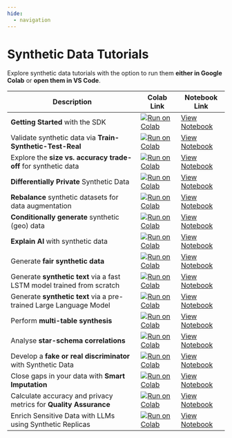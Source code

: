 ```yaml
---
hide:
  - navigation
---
```


# Synthetic Data Tutorials

Explore synthetic data tutorials with the option to run them **either in Google Colab** or **open them in VS Code**.

| Description                                                            | Colab Link                                                                                                                                                                                                                       | Notebook Link                                                                    |
| ---------------------------------------------------------------------- | -------------------------------------------------------------------------------------------------------------------------------------------------------------------------------------------------------------------------------- |----------------------------------------------------------------------------------|
| **Getting Started** with the SDK                                       | [![Run on Colab](https://img.shields.io/badge/Open%20in-Colab-blue?logo=google-colab)](https://colab.research.google.com/github/mostly-ai/mostlyai/blob/main/docs/tutorials/getting-started/getting-started.ipynb)               | [View Notebook](./tutorials/getting-started/getting-started.ipynb)               |
| Validate synthetic data via **Train-Synthetic-Test-Real**              | [![Run on Colab](https://img.shields.io/badge/Open%20in-Colab-blue?logo=google-colab)](https://colab.research.google.com/github/mostly-ai/mostlyai/blob/main/docs/tutorials/train-synthetic-test-real/TSTR.ipynb)                | [View Notebook](./tutorials/train-synthetic-test-real/TSTR.ipynb)                |
| Explore the **size vs. accuracy trade-off** for synthetic data         | [![Run on Colab](https://img.shields.io/badge/Open%20in-Colab-blue?logo=google-colab)](https://colab.research.google.com/github/mostly-ai/mostlyai/blob/main/docs/tutorials/size-vs-accuracy/size-vs-accuracy.ipynb)             | [View Notebook](./tutorials/size-vs-accuracy/size-vs-accuracy.ipynb)             |
| **Differentially Private** Synthetic Data                              | [![Run on Colab](https://img.shields.io/badge/Open%20in-Colab-blue?logo=google-colab)](https://colab.research.google.com/github/mostly-ai/mostlyai/blob/main/docs/tutorials/differential-privacy/differential-privacy.ipynb)     | [View Notebook](./tutorials/differential-privacy/differential-privacy.ipynb)     |
| **Rebalance** synthetic datasets for data augmentation                 | [![Run on Colab](https://img.shields.io/badge/Open%20in-Colab-blue?logo=google-colab)](https://colab.research.google.com/github/mostly-ai/mostlyai/blob/main/docs/tutorials/rebalancing/rebalancing.ipynb)                       | [View Notebook](./tutorials/rebalancing/rebalancing.ipynb)                       |
| **Conditionally generate** synthetic (geo) data                        | [![Run on Colab](https://img.shields.io/badge/Open%20in-Colab-blue?logo=google-colab)](https://colab.research.google.com/github/mostly-ai/mostlyai/blob/main/docs/tutorials/conditional-generation/conditional-generation.ipynb) | [View Notebook](./tutorials/conditional-generation/conditional-generation.ipynb) |
| **Explain AI** with synthetic data                                     | [![Run on Colab](https://img.shields.io/badge/Open%20in-Colab-blue?logo=google-colab)](https://colab.research.google.com/github/mostly-ai/mostlyai/blob/main/docs/tutorials/explainable-ai/explainable-ai.ipynb)                 | [View Notebook](./tutorials/explainable-ai/explainable-ai.ipynb)                 |
| Generate **fair synthetic data**                                       | [![Run on Colab](https://img.shields.io/badge/Open%20in-Colab-blue?logo=google-colab)](https://colab.research.google.com/github/mostly-ai/mostlyai/blob/main/docs/tutorials/fairness/fairness.ipynb)                             | [View Notebook](./tutorials/fairness/fairness.ipynb)                             |
| Generate **synthetic text** via a fast LSTM model trained from scratch | [![Run on Colab](https://img.shields.io/badge/Open%20in-Colab-blue?logo=google-colab)](https://colab.research.google.com/github/mostly-ai/mostlyai/blob/main/docs/tutorials/synthetic-text-lstm/synthetic-text-lstm.ipynb)       | [View Notebook](./tutorials/synthetic-text-lstm/synthetic-text-lstm.ipynb)       |
| Generate **synthetic text** via a pre-trained Large Language Model     | [![Run on Colab](https://img.shields.io/badge/Open%20in-Colab-blue?logo=google-colab)](https://colab.research.google.com/github/mostly-ai/mostlyai/blob/main/docs/tutorials/synthetic-text-llm/synthetic-text-llm.ipynb)         | [View Notebook](./tutorials/synthetic-text-llm/synthetic-text-llm.ipynb)         |
| Perform **multi-table synthesis**                                      | [![Run on Colab](https://img.shields.io/badge/Open%20in-Colab-blue?logo=google-colab)](https://colab.research.google.com/github/mostly-ai/mostlyai/blob/main/docs/tutorials/multi-table/multi-table.ipynb)                       | [View Notebook](./tutorials/multi-table/multi-table.ipynb)                       |
| Analyse **star-schema correlations**                                      | [![Run on Colab](https://img.shields.io/badge/Open%20in-Colab-blue?logo=google-colab)](https://colab.research.google.com/github/mostly-ai/mostlyai/blob/main/docs/tutorials/star-schema-correlations/star-schema-correlations.ipynb)                       | [View Notebook](./tutorials/star-schema-correlations/star-schema-correlations.ipynb)                       |
| Develop a **fake or real discriminator** with Synthetic Data           | [![Run on Colab](https://img.shields.io/badge/Open%20in-Colab-blue?logo=google-colab)](https://colab.research.google.com/github/mostly-ai/mostlyai/blob/main/docs/tutorials/fake-or-real/fake-or-real.ipynb)                     | [View Notebook](./tutorials/fake-or-real/fake-or-real.ipynb)                     |
| Close gaps in your data with **Smart Imputation**                      | [![Run on Colab](https://img.shields.io/badge/Open%20in-Colab-blue?logo=google-colab)](https://colab.research.google.com/github/mostly-ai/mostlyai/blob/main/docs/tutorials/smart-imputation/smart-imputation.ipynb)             | [View Notebook](./tutorials/smart-imputation/smart-imputation.ipynb)             |
| Calculate accuracy and privacy metrics for **Quality Assurance**       | [![Run on Colab](https://img.shields.io/badge/Open%20in-Colab-blue?logo=google-colab)](https://colab.research.google.com/github/mostly-ai/mostlyai/blob/main/docs/tutorials/quality-assurance/quality-assurance.ipynb)           | [View Notebook](./tutorials/quality-assurance/quality-assurance.ipynb)           |
| Enrich Sensitive Data with LLMs using Synthetic Replicas      | [![Run on Colab](https://img.shields.io/badge/Open%20in-Colab-blue?logo=google-colab)](https://colab.research.google.com/github/mostly-ai/mostlyai/blob/main/docs/tutorials/synthetic-enrich/synthetic-enrich.ipynb)           | [View Notebook](./tutorials/synthetic-enrich/synthetic-enrich.ipynb)           |
